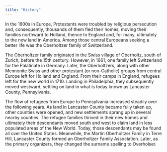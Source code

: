 ```yaml
---
title: "History"
---
```


In the 1600s in Europe, Protestants were troubled by religious persecution and,
consequently, thousands of them fled their homes, moving their families
northward to Holland, thence to England and, for many, ultimately to the new
land in America. Among those central Europeans seeking a better life was the
Oberholtzer family of Switzerland.

The Oberholtzer family originated in the Swiss village of Oberholtz, south of
Zurich, before the 15th century. However, in 1661, one family left Switzerland
for the Palatinate in Germany. Later, the Oberholtzers, along with other
Mennonite Swiss and other protestant (or non-Catholic) groups from central
Europe left for Holland and England. From their camps in England, refugees left
for the new world in 1710. Landing in Philadelphia, they subsequently moved
westward, settling on land in what is today known as Lancaster County,
Pennsylvania.

The flow of refugees from Europe to Pennsylvania increased steadily over the
following years. As land in Lancaster County became fully taken up, other
counties were opened, and new settlements sprang up in several nearby counties.
The refugee families thrived in their new homes and ultimately their descendants
moved south and west to claim land in less populated areas of the New World.
Today, those descendants may be found all over the United States. Meanwhile, the
Martin Oberholtzer Family in Terre Hill, Lancaster County formed an Oberholtzer
Family Association. Later, as the primary organizers, they changed the surname
spelling to Overholser. 
